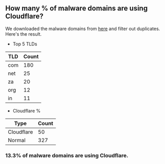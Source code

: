 ## How many % of malware domains are using Cloudflare?


We downloaded the malware domains from [here](https://urlhaus.abuse.ch) and filter out duplicates.
Here's the result.


[//]: # (start replacement)


- Top 5 TLDs

| TLD | Count |
| --- | --- |
| com | 180 |
| net | 25 |
| za | 20 |
| org | 12 |
| in | 11 |


- Cloudflare %

| Type | Count |
| --- | --- |
| Cloudflare | 50 |
| Normal | 327 |


### 13.3% of malware domains are using Cloudflare.